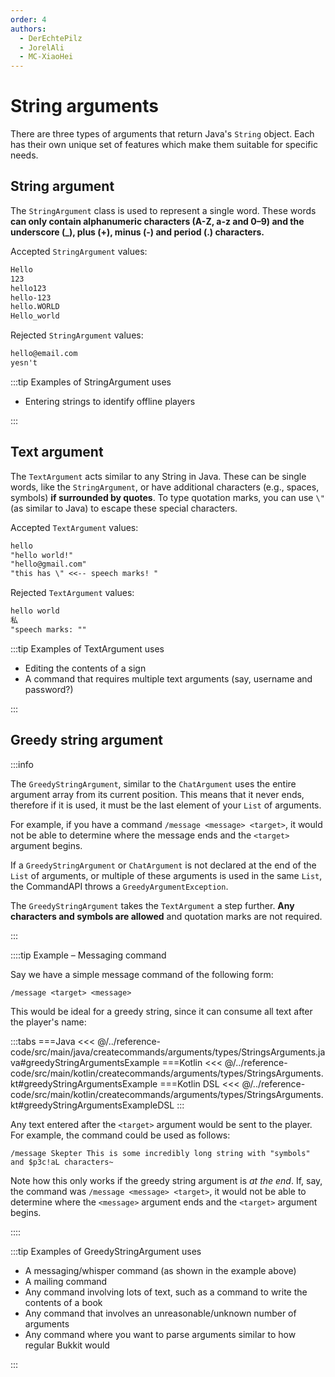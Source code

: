 ```yaml
---
order: 4
authors: 
  - DerEchtePilz
  - JorelAli
  - MC-XiaoHei
---
```


# String arguments

There are three types of arguments that return Java's `String` object. Each has their own unique set of features which make them suitable for specific needs.

## String argument

The `StringArgument` class is used to represent a single word. These words **can only contain alphanumeric characters (A-Z, a-z and 0–9) and the underscore (_), plus (+), minus (-) and period (.) characters.**

Accepted `StringArgument` values:

```txt
Hello
123
hello123
hello-123
hello.WORLD
Hello_world
```

Rejected `StringArgument` values:

```txt
hello@email.com
yesn't
```

:::tip Examples of StringArgument uses

- Entering strings to identify offline players

:::

## Text argument

The `TextArgument` acts similar to any String in Java. These can be single words, like the `StringArgument`, or have additional characters (e.g., spaces, symbols) **if surrounded by quotes**. To type quotation marks, you can use `\"` (as similar to Java) to escape these special characters.

Accepted `TextArgument` values:

```txt
hello
"hello world!"
"hello@gmail.com"
"this has \" <<-- speech marks! "
```

Rejected `TextArgument` values:

```txt
hello world
私
"speech marks: ""
```

:::tip Examples of TextArgument uses

- Editing the contents of a sign
- A command that requires multiple text arguments (say, username and password?)

:::

## Greedy string argument

:::info

The `GreedyStringArgument`, similar to the `ChatArgument` uses the entire argument array from its current position. This means that it never ends, therefore if it is used, it must be the last element of your `List` of arguments.

For example, if you have a command `/message <message> <target>`, it would not be able to determine where the message ends and the `<target>` argument begins.

If a `GreedyStringArgument` or `ChatArgument` is not declared at the end of the `List` of arguments, or multiple of these arguments is used in the same `List`, the CommandAPI throws a `GreedyArgumentException`.

The `GreedyStringArgument` takes the `TextArgument` a step further. **Any characters and symbols are allowed** and quotation marks are not required.

:::

::::tip Example – Messaging command

Say we have a simple message command of the following form:

```mccmd
/message <target> <message>
```

This would be ideal for a greedy string, since it can consume all text after the player's name:

:::tabs
===Java
<<< @/../reference-code/src/main/java/createcommands/arguments/types/StringsArguments.java#greedyStringArgumentsExample
===Kotlin
<<< @/../reference-code/src/main/kotlin/createcommands/arguments/types/StringsArguments.kt#greedyStringArgumentsExample
===Kotlin DSL
<<< @/../reference-code/src/main/kotlin/createcommands/arguments/types/StringsArguments.kt#greedyStringArgumentsExampleDSL
:::

Any text entered after the `<target>` argument would be sent to the player. For example, the command could be used as follows:

```mccmd
/message Skepter This is some incredibly long string with "symbols" and $p3c!aL characters~
```

Note how this only works if the greedy string argument is _at the end_. If, say, the command was `/message <message> <target>`, it would not be able to determine where the `<message>` argument ends and the `<target>` argument begins.

::::

:::tip Examples of GreedyStringArgument uses

- A messaging/whisper command (as shown in the example above)
- A mailing command
- Any command involving lots of text, such as a command to write the contents of a book
- Any command that involves an unreasonable/unknown number of arguments
- Any command where you want to parse arguments similar to how regular Bukkit would

:::
